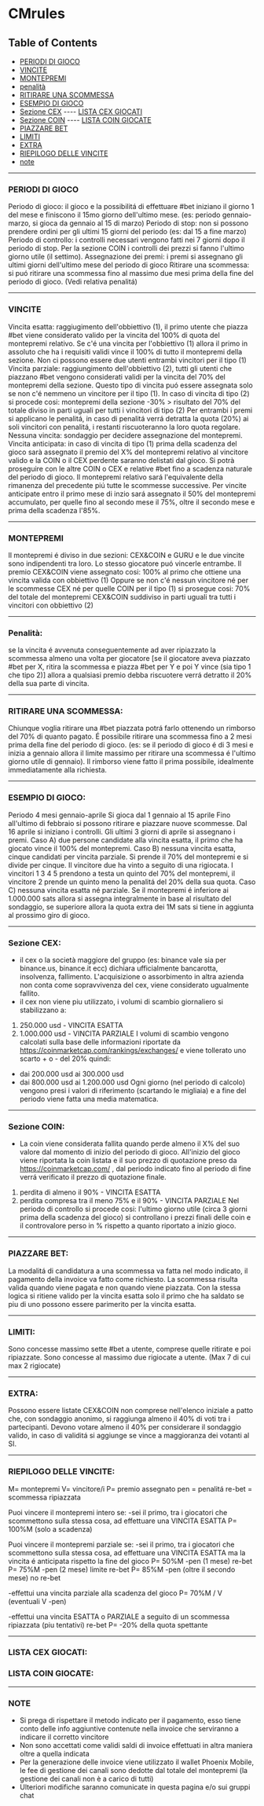 # CMrules

## Table of Contents
* [PERIODI DI GIOCO](https://github.com/Cmod777/CMrules#periodi-di-gioco)
* [VINCITE](https://github.com/Cmod777/CMrules#vincite)
* [MONTEPREMI](https://github.com/Cmod777/CMrules#montepremi)
* [penalità](https://github.com/Cmod777/CMrules#penalità)
* [RITIRARE UNA SCOMMESSA](https://github.com/Cmod777/CMrules#ritirare-una-scommessa)
* [ESEMPIO DI GIOCO](https://github.com/Cmod777/CMrules#esempio-di-gioco)
* [Sezione CEX](https://github.com/Cmod777/CMrules#sezione-cex)
---- [LISTA CEX GIOCATI](https://github.com/Cmod777/CMrules#lista-cex-giocati) 
* [Sezione COIN](https://github.com/Cmod777/CMrules#sezione-coin)
---- [LISTA COIN GIOCATE](https://github.com/Cmod777/CMrules#lista-coin-giocate)
* [PIAZZARE BET](https://github.com/Cmod777/CMrules#piazzare-bet)
* [LIMITI](https://github.com/Cmod777/CMrules#limiti)
* [EXTRA](https://github.com/Cmod777/CMrules#extra)
* [RIEPILOGO DELLE VINCITE](https://github.com/Cmod777/CMrules#riepilogo-delle-vincite)
* [note](https://github.com/Cmod777/CMrules#note)

***
### PERIODI DI GIOCO
Periodo di gioco: il gioco e la possibilitá di effettuare #bet iniziano il giorno 1 del mese e finiscono il 15mo giorno dell'ultimo mese. (es: periodo gennaio-marzo, si gioca da gennaio al 15 di marzo) 
Periodo di stop: non si possono prendere ordini per gli ultimi 15 giorni del periodo (es: dal 15 a fine marzo)
Periodo di controllo: i controlli necessari vengono fatti nei 7 giorni dopo il periodo di stop. Per la sezione COIN i controlli dei prezzi si fanno l'ultimo giorno utile (il settimo).
Assegnazione dei premi: i premi si assegnano gli ultimi giorni dell'ultimo mese del periodo di gioco
Ritirare una scommessa: si puó ritirare una scommessa fino al massimo due mesi prima della fine del periodo di gioco. (Vedi relativa penalitá)
***
### VINCITE
Vincita esatta: raggiugimento dell'obbiettivo (1), il primo utente che piazza #bet viene considerato valido per la vincita del 100% di quota del montepremi relativo. Se c'é una vincita per l'obbiettivo (1) allora il primo in assoluto che ha i requisiti validi vince il 100% di tutto il montepremi della sezione. Non ci possono essere due utenti entrambi vincitori per il tipo (1)
Vincita parziale: raggiungimento dell'obbiettivo (2), tutti gli utenti che piazzano #bet vengono considerati validi per la vincita del 70% del montepremi della sezione. Questo tipo di vincita puó essere assegnata solo se non c'é nemmeno un vincitore per il tipo (1). In caso di vincita di tipo (2) si procede cosi: montepremi della sezione -30% > risultato del 70% del totale diviso in parti uguali per tutti i vincitori di tipo (2) 
Per entrambi i premi si applicano le penalitá, in caso di penalitá verrá detratta la quota (20%) ai soli vincitori con penalitá, i restanti riscuoteranno la loro quota regolare. 
Nessuna vincita: sondaggio per decidere assegnazione del montepremi. 
Vincita anticipata: in caso di vincita di tipo (1) prima della scadenza del gioco sarà assegnato il premio del X% del montepremi relativo al vincitore valido e la COIN o il CEX perdente saranno delistati dal gioco. Si potrà proseguire con le altre COIN o CEX e relative #bet fino a scadenza naturale del periodo di gioco. Il montepremi relativo sará l'equivalente della rimanenza del precedente piú tutte le scommesse successive.
Per vincite anticipate entro il primo mese di inzio sará assegnato il 50% del montepremi accumulato, per quelle fino al secondo mese il 75%, oltre il secondo mese e prima della scadenza l'85%.
***
### MONTEPREMI
Il montepremi é diviso in due sezioni: CEX&COIN e GURU e le due vincite sono indipendenti tra loro. Lo stesso giocatore puó vincerle entrambe.
Il premio CEX&COIN viene assegnato cosi: 
100% al primo che ottiene una vincita valida con obbiettivo (1) 
Oppure se non c'é nessun vincitore né per le scommesse CEX né per quelle COIN per il tipo (1) si prosegue cosi:
70% del totale del montepremi CEX&COIN suddiviso in parti uguali tra tutti i vincitori con obbiettivo (2)
***
### Penalità: 
se la vincita é avvenuta conseguentemente ad aver ripiazzato la scommessa almeno una volta per giocatore [se il giocatore aveva piazzato #bet per X, ritira la scommessa e piazza #bet per Y e poi Y vince (sia tipo 1 che tipo 2)] allora a qualsiasi premio debba riscuotere verrá detratto il 20% della sua parte di vincita. 
***
### RITIRARE UNA SCOMMESSA: 
Chiunque voglia ritirare una #bet piazzata potrá farlo ottenendo un rimborso del 70% di quanto pagato. É possibile ritirare una scommessa fino a 2 mesi prima della fine del periodo di gioco. (es: se il periodo di gioco é di 3 mesi e inizia a gennaio allora il limite massimo per ritirare una scommessa é l'ultimo giorno utile di gennaio). Il rimborso viene fatto il prima possibile, idealmente immediatamente alla richiesta. 
***
### ESEMPIO DI GIOCO:
Periodo 4 mesi gennaio-aprile
Si gioca dal 1 gennaio al 15 aprile
Fino all'ultimo di febbraio si possono ritirare e piazzare nuove scommesse.
Dal 16 aprile si iniziano i controlli.
Gli ultimi 3 giorni di aprile si assegnano i premi.
Caso A) due persone candidate alla vincita esatta, il primo che ha giocato vince il 100% del montepremi.
Caso B) nessuna vincita esatta, cinque candidati per vincita parziale. Si prende il 70% del montepremi e si divide per cinque. Il vincitore due ha vinto a seguito di una rigiocata. I vincitori 1 3 4 5 prendono a testa un quinto del 70% del montepremi, il vincitore 2 prende un quinto meno la penalitá del 20% della sua quota. 
Caso C) nessuna vincita esatta né parziale. Se il montepremi é inferiore ai 1.000.000 sats allora si assegna integralmente in base al risultato del sondaggio, se superiore allora la quota extra dei 1M sats si tiene in aggiunta al prossimo giro di gioco. 
***
### Sezione CEX:
- il cex o la società maggiore del gruppo (es: binance vale sia per binance.us, binance.it ecc) dichiara ufficialmente bancarotta, insolvenza, fallimento. L'acquisizione o assorbimento in altra azienda non conta come sopravvivenza del cex, viene considerato ugualmente fallito.
- il cex non viene piu utilizzato, i volumi di scambio giornaliero si stabilizzano a:
1) 250.000 usd - VINCITA ESATTA
2) 1.000.000 usd - VINCITA PARZIALE
I volumi di scambio vengono calcolati sulla base delle informazioni riportate da https://coinmarketcap.com/rankings/exchanges/
e viene tollerato uno scarto + o - del 20% quindi:
* dai 200.000 usd ai 300.000 usd
* dai 800.000 usd ai 1.200.000 usd
Ogni giorno (nel periodo di calcolo) vengono presi i valori di riferimento (scartando le migliaia) e a fine del periodo viene fatta una media matematica. 
***
### Sezione COIN:
- La coin viene considerata fallita quando perde almeno il X% del suo valore dal momento di inizio del periodo di gioco. All'inizio del gioco viene riportata la coin listata e il suo prezzo di quotazione preso da https://coinmarketcap.com/ , dal periodo indicato fino al periodo di fine verrá verificato il prezzo di quotazione finale.
1) perdita di almeno il 90% - VINCITA ESATTA
2) perdita compresa tra il meno 75% e il 90% - VINCITA PARZIALE 
Nel periodo di controllo si procede cosi: l'ultimo giorno utile (circa 3 giorni prima della scadenza del gioco) si controllano i prezzi finali delle coin e il controvalore perso in % rispetto a quanto riportato a inizio gioco.
***
### PIAZZARE BET:
La modalitá di candidatura a una scommessa va fatta nel modo indicato, il pagamento della invoice va fatto come richiesto. La scommessa risulta valida quando viene pagata e non quando viene piazzata. Con la stessa logica si ritiene valido per la vincita esatta solo il primo che ha saldato se piu di uno possono essere parimerito per la vincita esatta. 
***
### LIMITI: 
Sono concesse massimo sette #bet a utente, comprese quelle ritirate e poi ripiazzate. Sono concesse al massimo due rigiocate a utente. (Max 7 di cui max 2 rigiocate) 
***
### EXTRA:
Possono essere listate CEX&COIN non comprese nell'elenco iniziale a patto che, con sondaggio anonimo, si raggiunga almeno il 40% di voti tra i partecipanti. Devono votare almeno il 40% per considerare il sondaggio valido, in caso di validitá si aggiunge se vince a maggioranza dei votanti al SI.
***

### RIEPILOGO DELLE VINCITE:
M= montepremi
V= vincitore/i
P= premio assegnato
pen = penalitá
re-bet = scommessa ripiazzata 

Puoi vincere il montepremi intero se:
-sei il primo, tra i giocatori che scommettono sulla stessa cosa, ad effettuare una VINCITA ESATTA
P= 100%M (solo a scadenza)

Puoi vincere il montepremi parziale se:
-sei il primo, tra i giocatori che scommettono sulla stessa cosa, ad effettuare una VINCITA ESATTA ma la vincita é anticipata rispetto la fine del gioco
P= 50%M -pen (1 mese) re-bet
P= 75%M -pen (2 mese) limite re-bet
P= 85%M -pen (oltre il secondo mese) no re-bet

-effettui una vincita parziale alla scadenza del gioco
P= 70%M / V (eventuali V -pen)

-effettui una vincita ESATTA o PARZIALE a seguito di un scommessa ripiazzata (piu tentativi) re-bet 
P= -20% della quota spettante

 ***
### LISTA CEX GIOCATI:
### LISTA COIN GIOCATE:

***
### NOTE
* Si prega di rispettare il metodo indicato per il pagamento, esso tiene conto delle info aggiuntive contenute nella invoice che serviranno a indicare il corretto vincitore
* Non sono accettati come validi saldi di invoice effettuati in altra maniera oltre a quella indicata
* Per la generazione delle invoice viene utilizzato il wallet Phoenix Mobile, le fee di gestione dei canali sono dedotte dal totale del montepremi (la gestione dei canali non è a carico di tutti)
* Ulteriori modifiche saranno comunicate in questa pagina e/o sui gruppi chat
